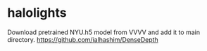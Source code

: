 # halolights
 
 Download pretrained NYU.h5 model from VVVV and add it to main directory.
https://github.com/ialhashim/DenseDepth
